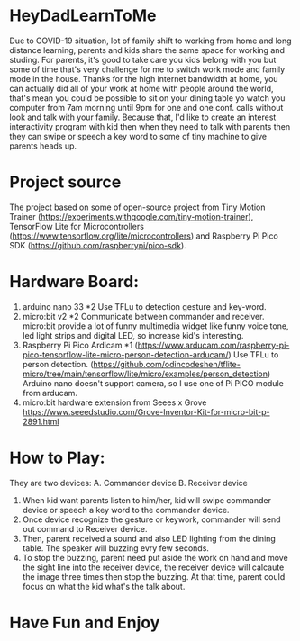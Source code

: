 # HeyDadLearnToMe

Due to COVID-19 situation, lot of family shift to working from home and long distance learning, parents and kids share the same space for working and studing.
For parents, it's good to take care you kids belong with you but some of time that's very challenge for me to switch work mode and family mode in the house.
Thanks for the high internet bandwidth at home, you can actually did all of your work at home with people around the world, that's mean you could be possible to sit on your dining table yo watch you computer from 7am morning until 9pm for one and one conf. calls without look and talk with your family.
Because that, I'd like to create an interest interactivity program with kid then when they need to talk with parents then they can swipe or speech a key word to some of tiny machine to give parents heads up.

# Project source
The project based on some of open-source project from Tiny Motion Trainer (https://experiments.withgoogle.com/tiny-motion-trainer), TensorFlow Lite for Microcontrollers (https://www.tensorflow.org/lite/microcontrollers) and Raspberry Pi Pico SDK (https://github.com/raspberrypi/pico-sdk).

# Hardware Board:
1. arduino nano 33 *2
   Use TFLu to detection gesture and key-word.
2. micro:bit v2 *2
   Communicate between commander and receiver. micro:bit provide a lot of funny multimedia widget like funny voice tone, led light strips and digital LED, so increase kid's interesting.
3. Raspberry Pi Pico Ardicam *1 (https://www.arducam.com/raspberry-pi-pico-tensorflow-lite-micro-person-detection-arducam/)
   Use TFLu to person detection. (https://github.com/odincodeshen/tflite-micro/tree/main/tensorflow/lite/micro/examples/person_detection)
   Arduino nano doesn't support camera, so I use one of Pi PICO module from arducam. 
4. micro:bit hardware extension from Seees x Grove
   https://www.seeedstudio.com/Grove-Inventor-Kit-for-micro-bit-p-2891.html

# How to Play:
They are two devices:
A. Commander device
B. Receiver device

1. When kid want parents listen to him/her, kid will swipe commander device or speech a key word to the commander device.
2. Once device recognize the gesture or keywork, commander will send out command to Receiver device.
3. Then, parent received a sound and also LED lighting from the dining table. The speaker will buzzing evry few seconds.
4. To stop the buzzing, parent need put aside the work on hand and move the sight line into the receiver device, the receiver device will calcaute the image three times then stop the buzzing. At that time, parent could focus on what the kid what's the talk about.

# Have Fun and Enjoy
